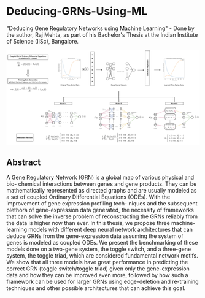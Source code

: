 # Deducing-GRNs-Using-ML
 "Deducing Gene Regulatory Networks using Machine Learning" - Done by the author, Raj Mehta, as part of his Bachelor's Thesis at the Indian Institute of Science (IISc), Bangalore.

 ![BS Thesis Summary](BS_Thesis_Diagram.jpg)

 ## Abstract
A Gene Regulatory Network (GRN) is a global map of various physical and bio- chemical interactions between genes and gene products. They can be mathematically represented as directed graphs and are usually modeled as a set of coupled Ordinary Differential Equations (ODEs). With the improvement of gene expression profiling tech- niques and the subsequent plethora of gene-expression data generated, the necessity of frameworks that can solve the inverse problem of reconstructing the GRNs reliably from the data is higher now than ever. In this thesis, we propose three machine-learning models with different deep neural network architectures that can deduce GRNs from the gene-expression data assuming the system of genes is modeled as coupled ODEs. We present the benchmarking of these models done on a two-gene system, the toggle switch, and a three-gene system, the toggle triad, which are considered fundamental network motifs. We show that all three models have great performance in predicting the correct GRN (toggle switch/toggle triad) given only the gene-expression data and how they can be improved even more, followed by how such a framework can be used for larger GRNs using edge-deletion and re-training techniques and other possible architectures that can achieve this goal.
